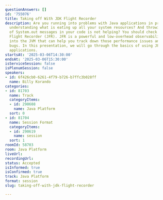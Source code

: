 ```yaml
---
questionAnswers: []
id: '755076'
title: Taking off With JDK Flight Recorder
description: Are you running into problems with Java applications in production? Not
  understanding what is eating up all your system resources? And throwing a bunch
  of System.out messages in your code is not helping? You should check out the JDK
  Flight Recorder (JFR). JFR is a powerful and low-overhead observability tool built
  into the JVM that can help you track down those performance issues and difficult-to-understand
  bugs. In this presentation, we will go through the basics of using JFR in your Java
  applications.
startsAt: '2025-03-06T14:30:00'
endsAt: '2025-03-06T15:30:00'
isServiceSession: false
isPlenumSession: false
speakers:
- id: 6f426cb0-6261-4f79-b726-b7ffc3b028ff
  name: Billy Korando
categories:
- id: 81703
  name: Track
  categoryItems:
  - id: 290608
    name: Java Platform
  sort: 0
- id: 81704
  name: Session Format
  categoryItems:
  - id: 290619
    name: session
  sort: 1
roomId: 58703
room: Java Platform
liveUrl:
recordingUrl:
status: Accepted
isInformed: true
isConfirmed: true
track: Java Platform
format: session
slug: taking-off-with-jdk-flight-recorder

---
```

